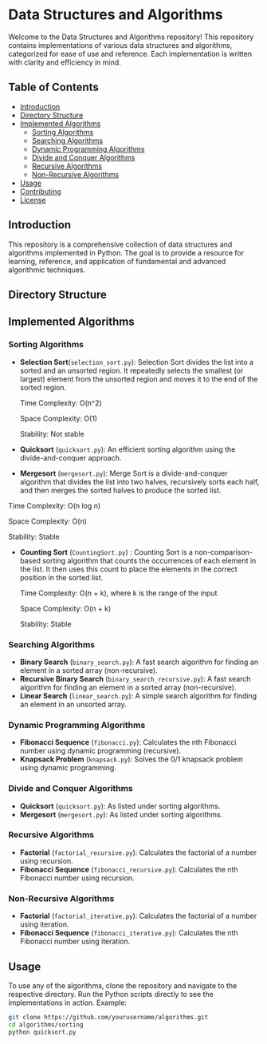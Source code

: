 # Data Structures and Algorithms

Welcome to the Data Structures and Algorithms repository! This repository contains implementations of various data structures and algorithms, categorized for ease of use and reference. Each implementation is written with clarity and efficiency in mind.

## Table of Contents

- [Introduction](#introduction)
- [Directory Structure](#directory-structure)
- [Implemented Algorithms](#implemented-algorithms)
  - [Sorting Algorithms](#sorting-algorithms)
  - [Searching Algorithms](#searching-algorithms)
  - [Dynamic Programming Algorithms](#dynamic-programming-algorithms)
  - [Divide and Conquer Algorithms](#divide-and-conquer-algorithms)
  - [Recursive Algorithms](#recursive-algorithms)
  - [Non-Recursive Algorithms](#non-recursive-algorithms)
- [Usage](#usage)
- [Contributing](#contributing)
- [License](#license)

## Introduction

This repository is a comprehensive collection of data structures and algorithms implemented in Python. The goal is to provide a resource for learning, reference, and application of fundamental and advanced algorithmic techniques.

## Directory Structure


## Implemented Algorithms

### Sorting Algorithms
- **Selection Sort**(`selection_sort.py`): 
  Selection Sort divides the list into a sorted and an unsorted region. It repeatedly selects the smallest (or largest) element from the unsorted region and moves it to the end of the sorted region.

  Time Complexity: O(n^2)

  Space Complexity: O(1)
  
  Stability: Not stable

- **Quicksort** (`quicksort.py`): An efficient sorting algorithm using the divide-and-conquer approach.
- **Mergesort** (`mergesort.py`): Merge Sort is a divide-and-conquer algorithm that divides the list into two halves, recursively sorts each half, and then merges the sorted halves to produce the sorted list.

Time Complexity: O(n log n)

Space Complexity: O(n)

Stability: Stable

- **Counting Sort** (`CountingSort.py`) : Counting Sort is a non-comparison-based sorting algorithm that counts the occurrences of each element in the list. It then uses this count to place the elements in the correct position in the sorted list.

    Time Complexity: O(n + k), where k is the range of the input

    Space Complexity: O(n + k)

    Stability: Stable

### Searching Algorithms

- **Binary Search** (`binary_search.py`): A fast search algorithm for finding an element in a sorted array (non-recursive).
- **Recursive Binary Search** (`binary_search_recursive.py`): A fast search algorithm for finding an element in a sorted array (non-recursive).
- **Linear Search** (`linear_search.py`): A simple search algorithm for finding an element in an unsorted array.

### Dynamic Programming Algorithms

- **Fibonacci Sequence** (`fibonacci.py`): Calculates the nth Fibonacci number using dynamic programming (recursive).
- **Knapsack Problem** (`knapsack.py`): Solves the 0/1 knapsack problem using dynamic programming.

### Divide and Conquer Algorithms

- **Quicksort** (`quicksort.py`): As listed under sorting algorithms.
- **Mergesort** (`mergesort.py`): As listed under sorting algorithms.

### Recursive Algorithms

- **Factorial** (`factorial_recursive.py`): Calculates the factorial of a number using recursion.
- **Fibonacci Sequence** (`fibonacci_recursive.py`): Calculates the nth Fibonacci number using recursion.

### Non-Recursive Algorithms

- **Factorial** (`factorial_iterative.py`): Calculates the factorial of a number using iteration.
- **Fibonacci Sequence** (`fibonacci_iterative.py`): Calculates the nth Fibonacci number using iteration.

## Usage

To use any of the algorithms, clone the repository and navigate to the respective directory. Run the Python scripts directly to see the implementations in action. Example:

```sh
git clone https://github.com/yourusername/algorithms.git
cd algorithms/sorting
python quicksort.py